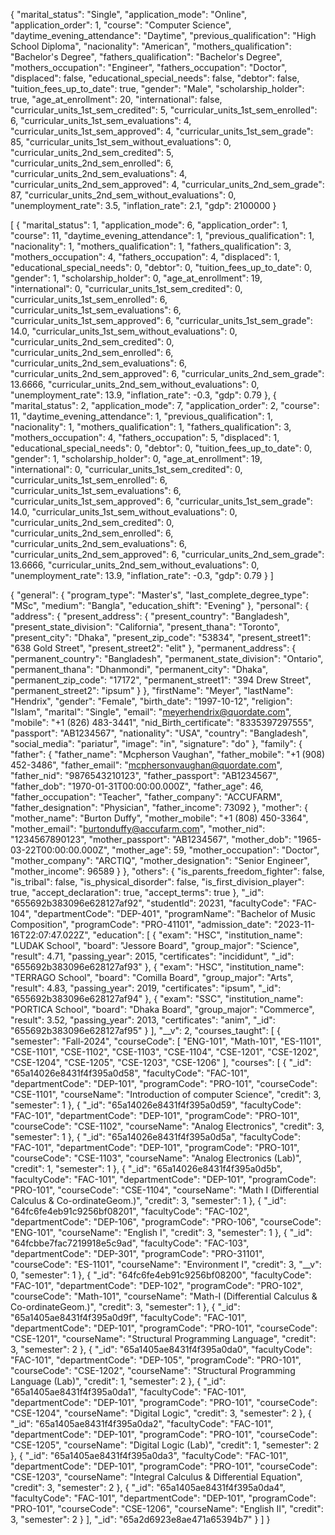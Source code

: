 {
    "marital_status": "Single",
    "application_mode": "Online",
    "application_order": 1,
    "course": "Computer Science",
    "daytime_evening_attendance": "Daytime",
    "previous_qualification": "High School Diploma",
    "nacionality": "American",
    "mothers_qualification": "Bachelor's Degree",
    "fathers_qualification": "Bachelor's Degree",
    "mothers_occupation": "Engineer",
    "fathers_occupation": "Doctor",
    "displaced": false,
    "educational_special_needs": false,
    "debtor": false,
    "tuition_fees_up_to_date": true,
    "gender": "Male",
    "scholarship_holder": true,
    "age_at_enrollment": 20,
    "international": false,
    "curricular_units_1st_sem_credited": 5,
    "curricular_units_1st_sem_enrolled": 6,
    "curricular_units_1st_sem_evaluations": 4,
    "curricular_units_1st_sem_approved": 4,
    "curricular_units_1st_sem_grade": 85,
    "curricular_units_1st_sem_without_evaluations": 0,
    "curricular_units_2nd_sem_credited": 5,
    "curricular_units_2nd_sem_enrolled": 6,
    "curricular_units_2nd_sem_evaluations": 4,
    "curricular_units_2nd_sem_approved": 4,
    "curricular_units_2nd_sem_grade": 87,
    "curricular_units_2nd_sem_without_evaluations": 0,
    "unemployment_rate": 3.5,
    "inflation_rate": 2.1,
    "gdp": 2100000
}


[
    {
        "marital_status": 1,
        "application_mode": 6,
        "application_order": 1,
        "course": 11,
        "daytime_evening_attendance": 1,
        "previous_qualification": 1,
        "nacionality": 1,
        "mothers_qualification": 1,
        "fathers_qualification": 3,
        "mothers_occupation": 4,
        "fathers_occupation": 4,
        "displaced": 1,
        "educational_special_needs": 0,
        "debtor": 0,
        "tuition_fees_up_to_date": 0,
        "gender": 1,
        "scholarship_holder": 0,
        "age_at_enrollment": 19,
        "international": 0,
        "curricular_units_1st_sem_credited": 0,
        "curricular_units_1st_sem_enrolled": 6,
        "curricular_units_1st_sem_evaluations": 6,
        "curricular_units_1st_sem_approved": 6,
        "curricular_units_1st_sem_grade": 14.0,
        "curricular_units_1st_sem_without_evaluations": 0,
        "curricular_units_2nd_sem_credited": 0,
        "curricular_units_2nd_sem_enrolled": 6,
        "curricular_units_2nd_sem_evaluations": 6,
        "curricular_units_2nd_sem_approved": 6,
        "curricular_units_2nd_sem_grade": 13.6666,
        "curricular_units_2nd_sem_without_evaluations": 0,
        "unemployment_rate": 13.9,
        "inflation_rate": -0.3,
        "gdp": 0.79
    },
    {
        "marital_status": 2,
        "application_mode": 7,
        "application_order": 2,
        "course": 11,
        "daytime_evening_attendance": 1,
        "previous_qualification": 1,
        "nacionality": 1,
        "mothers_qualification": 1,
        "fathers_qualification": 3,
        "mothers_occupation": 4,
        "fathers_occupation": 5,
        "displaced": 1,
        "educational_special_needs": 0,
        "debtor": 0,
        "tuition_fees_up_to_date": 0,
        "gender": 1,
        "scholarship_holder": 0,
        "age_at_enrollment": 19,
        "international": 0,
        "curricular_units_1st_sem_credited": 0,
        "curricular_units_1st_sem_enrolled": 6,
        "curricular_units_1st_sem_evaluations": 6,
        "curricular_units_1st_sem_approved": 6,
        "curricular_units_1st_sem_grade": 14.0,
        "curricular_units_1st_sem_without_evaluations": 0,
        "curricular_units_2nd_sem_credited": 0,
        "curricular_units_2nd_sem_enrolled": 6,
        "curricular_units_2nd_sem_evaluations": 6,
        "curricular_units_2nd_sem_approved": 6,
        "curricular_units_2nd_sem_grade": 13.6666,
        "curricular_units_2nd_sem_without_evaluations": 0,
        "unemployment_rate": 13.9,
        "inflation_rate": -0.3,
        "gdp": 0.79
    }
]


{
    "general": {
        "program_type": "Master's",
        "last_complete_degree_type": "MSc",
        "medium": "Bangla",
        "education_shift": "Evening"
    },
    "personal": {
        "address": {
            "present_address": {
                "present_country": "Bangladesh",
                "present_state_division": "California",
                "present_thana": "Toronto",
                "present_city": "Dhaka",
                "present_zip_code": "53834",
                "present_street1": "638 Gold Street",
                "present_street2": "elit"
            },
            "permanent_address": {
                "permanent_country": "Bangladesh",
                "permanent_state_division": "Ontario",
                "permanent_thana": "Dhanmondi",
                "permanent_city": "Dhaka",
                "permanent_zip_code": "17172",
                "permanent_street1": "394 Drew Street",
                "permanent_street2": "ipsum"
            }
        },
        "firstName": "Meyer",
        "lastName": "Hendrix",
        "gender": "Female",
        "birth_date": "1997-10-12",
        "religion": "Islam",
        "marital": "Single",
        "email": "meyerhendrix@quordate.com",
        "mobile": "+1 (826) 483-3441",
        "nid_Birth_certificate": "8335397297555",
        "passport": "AB1234567",
        "nationality": "USA",
        "country": "Bangladesh",
        "social_media": "pariatur",
        "image": "in",
        "signature": "do"
    },
    "family": {
        "father": {
            "father_name": "Mcpherson Vaughan",
            "father_mobile": "+1 (908) 452-3486",
            "father_email": "mcphersonvaughan@quordate.com",
            "father_nid": "9876543210123",
            "father_passport": "AB1234567",
            "father_dob": "1970-01-31T00:00:00.000Z",
            "father_age": 46,
            "father_occupation": "Teacher",
            "father_company": "ACCUFARM",
            "father_designation": "Physician",
            "father_income": 73092
        },
        "mother": {
            "mother_name": "Burton Duffy",
            "mother_mobile": "+1 (808) 450-3364",
            "mother_email": "burtonduffy@accufarm.com",
            "mother_nid": "1234567890123",
            "mother_passport": "AB1234567",
            "mother_dob": "1965-03-22T00:00:00.000Z",
            "mother_age": 59,
            "mother_occupation": "Doctor",
            "mother_company": "ARCTIQ",
            "mother_designation": "Senior Engineer",
            "mother_income": 96589
        }
    },
    "others": {
        "is_parents_freedom_fighter": false,
        "is_tribal": false,
        "is_physical_disorder": false,
        "is_first_division_player": true,
        "accept_declaration": true,
        "accept_terms": true
    },
    "_id": "655692b383096e628127af92",
    "studentId": 20231,
    "facultyCode": "FAC-104",
    "departmentCode": "DEP-401",
    "programName": "Bachelor of Music Composition",
    "programCode": "PRO-41101",
    "admission_date": "2023-11-16T22:07:47.022Z",
    "education": [
        {
            "exam": "HSC",
            "institution_name": "LUDAK School",
            "board": "Jessore Board",
            "group_major": "Science",
            "result": 4.71,
            "passing_year": 2015,
            "certificates": "incididunt",
            "_id": "655692b383096e628127af93"
        },
        {
            "exam": "HSC",
            "institution_name": "TERRAGO School",
            "board": "Comilla Board",
            "group_major": "Arts",
            "result": 4.83,
            "passing_year": 2019,
            "certificates": "ipsum",
            "_id": "655692b383096e628127af94"
        },
        {
            "exam": "SSC",
            "institution_name": "PORTICA School",
            "board": "Dhaka Board",
            "group_major": "Commerce",
            "result": 3.52,
            "passing_year": 2013,
            "certificates": "anim",
            "_id": "655692b383096e628127af95"
        }
    ],
    "__v": 2,
    "courses_taught": [
        {
            "semester": "Fall-2024",
            "courseCode": [
                "ENG-101",
                "Math-101",
                "ES-1101",
                "CSE-1101",
                "CSE-1102",
                "CSE-1103",
                "CSE-1104",
                "CSE-1201",
                "CSE-1202",
                "CSE-1204",
                "CSE-1205",
                "CSE-1203",
                "CSE-1206"
            ],
            "courses": [
                {
                    "_id": "65a14026e8431f4f395a0d58",
                    "facultyCode": "FAC-101",
                    "departmentCode": "DEP-101",
                    "programCode": "PRO-101",
                    "courseCode": "CSE-1101",
                    "courseName": "Introduction of computer Science",
                    "credit": 3,
                    "semester": 1
                },
                {
                    "_id": "65a14026e8431f4f395a0d59",
                    "facultyCode": "FAC-101",
                    "departmentCode": "DEP-101",
                    "programCode": "PRO-101",
                    "courseCode": "CSE-1102",
                    "courseName": "Analog Electronics",
                    "credit": 3,
                    "semester": 1
                },
                {
                    "_id": "65a14026e8431f4f395a0d5a",
                    "facultyCode": "FAC-101",
                    "departmentCode": "DEP-101",
                    "programCode": "PRO-101",
                    "courseCode": "CSE-1103",
                    "courseName": "Analog Electronics (Lab)",
                    "credit": 1,
                    "semester": 1
                },
                {
                    "_id": "65a14026e8431f4f395a0d5b",
                    "facultyCode": "FAC-101",
                    "departmentCode": "DEP-101",
                    "programCode": "PRO-101",
                    "courseCode": "CSE-1104",
                    "courseName": "Math I (Differential Calculus & Co-ordinateGeom.)",
                    "credit": 3,
                    "semester": 1
                },
                {
                    "_id": "64fc6fe4eb91c9256bf08201",
                    "facultyCode": "FAC-102",
                    "departmentCode": "DEP-106",
                    "programCode": "PRO-106",
                    "courseCode": "ENG-101",
                    "courseName": "English I",
                    "credit": 3,
                    "semester": 1
                },
                {
                    "_id": "64fcbbe7fac7219918e5c9ad",
                    "facultyCode": "FAC-103",
                    "departmentCode": "DEP-301",
                    "programCode": "PRO-31101",
                    "courseCode": "ES-1101",
                    "courseName": "Environment I",
                    "credit": 3,
                    "__v": 0,
                    "semester": 1
                },
                {
                    "_id": "64fc6fe4eb91c9256bf08200",
                    "facultyCode": "FAC-101",
                    "departmentCode": "DEP-102",
                    "programCode": "PRO-102",
                    "courseCode": "Math-101",
                    "courseName": "Math-I (Differential Calculus & Co-ordinateGeom.)",
                    "credit": 3,
                    "semester": 1
                },
                {
                    "_id": "65a1405ae8431f4f395a0d9f",
                    "facultyCode": "FAC-101",
                    "departmentCode": "DEP-101",
                    "programCode": "PRO-101",
                    "courseCode": "CSE-1201",
                    "courseName": "Structural Programming Language",
                    "credit": 3,
                    "semester": 2
                },
                {
                    "_id": "65a1405ae8431f4f395a0da0",
                    "facultyCode": "FAC-101",
                    "departmentCode": "DEP-105",
                    "programCode": "PRO-101",
                    "courseCode": "CSE-1202",
                    "courseName": "Structural Programming Language (Lab)",
                    "credit": 1,
                    "semester": 2
                },
                {
                    "_id": "65a1405ae8431f4f395a0da1",
                    "facultyCode": "FAC-101",
                    "departmentCode": "DEP-101",
                    "programCode": "PRO-101",
                    "courseCode": "CSE-1204",
                    "courseName": "Digital Logic",
                    "credit": 3,
                    "semester": 2
                },
                {
                    "_id": "65a1405ae8431f4f395a0da2",
                    "facultyCode": "FAC-101",
                    "departmentCode": "DEP-101",
                    "programCode": "PRO-101",
                    "courseCode": "CSE-1205",
                    "courseName": "Digital Logic (Lab)",
                    "credit": 1,
                    "semester": 2
                },
                {
                    "_id": "65a1405ae8431f4f395a0da3",
                    "facultyCode": "FAC-101",
                    "departmentCode": "DEP-101",
                    "programCode": "PRO-101",
                    "courseCode": "CSE-1203",
                    "courseName": "Integral Calculus & Differential Equation",
                    "credit": 3,
                    "semester": 2
                },
                {
                    "_id": "65a1405ae8431f4f395a0da4",
                    "facultyCode": "FAC-101",
                    "departmentCode": "DEP-101",
                    "programCode": "PRO-101",
                    "courseCode": "CSE-1206",
                    "courseName": "English II",
                    "credit": 3,
                    "semester": 2
                }
            ],
            "_id": "65a2d6923e8ae471a65394b7"
        }
    ]
}